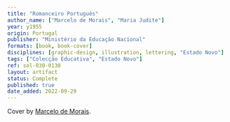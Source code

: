 ```yaml
---
title: "Romanceiro Português"
author_name: ["Marcelo de Morais", "Maria Judite"]
year: y1955
origin: Portugal
publisher: "Ministério da Educação Nacional"
formats: [book, book-cover]
disciplines: [graphic-design, illustration, lettering, "Estado Novo"]
tags: ["Colecção Educativa", "Estado Novo"]
ref: sol-030-0130
layout: artifact
status: Complete
published: true
date_added: 2022-09-29
---
```


Cover by <a class="text cat-link author" href="/publishers/Marcelo de Morais/">Marcelo de Morais</a>.
